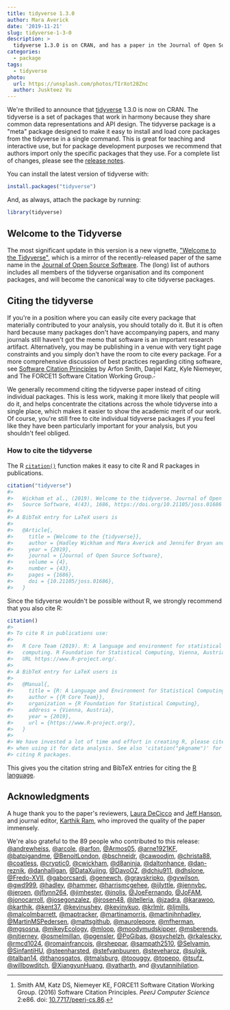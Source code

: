 ```yaml
---
title: tidyverse 1.3.0
author: Mara Averick
date: '2019-11-21'
slug: tidyverse-1-3-0
description: > 
  tidyverse 1.3.0 is on CRAN, and has a paper in the Journal of Open Source Software! This should make it easier to cite tidyverse packages.
categories:
  - package
tags:
  - tidyverse
photo:
  url: https://unsplash.com/photos/TIrXot28Znc
  author: Juskteez Vu
---
```


<html>
<style>
.footnote-ref {
    vertical-align: baseline;
    position: relative;
    top: -0.4em;
    font-size: smaller;
}
</style>
</html>




We're thrilled to announce that [tidyverse](https://tidyverse.tidyverse.org/) 1.3.0 is now on CRAN. 
The tidyverse is a set of packages that work in harmony because they share common data representations and API design. 
The tidyverse package is a "meta" package designed to make it easy to install and load core packages from the tidyverse in a single command. 
This is great for teaching and interactive use, but for package development purposes we recommend that authors import only the specific packages that
they use.
For a complete list of changes, please see the [release notes](https://tidyverse.tidyverse.org/news/index.html#tidyverse-1-3-0).

You can install the latest version of tidyverse with:


```r
install.packages("tidyverse")
```

And, as always, attach the package by running:


```r
library(tidyverse)
```

## Welcome to the Tidyverse

The most significant update in this version is a new vignette, ["Welcome to the Tidyverse"](https://tidyverse.tidyverse.org/articles/paper.html), which is a mirror of the recently-released paper of the same name in the [Journal of Open Source Software](https://joss.theoj.org/papers/10.21105/joss.01686). 
The (long) list of authors includes all members of the tidyverse organisation and its component packages, and will become the canonical way to cite tidyverse packages.

## Citing the tidyverse

If you're in a position where you can easily cite every package that materially contributed to your analysis, you should totally do it. 
But it is often hard because many packages don't have accompanying papers, and many journals still haven't got the memo that software is an important research artifact.
Alternatively, you may be publishing in a venue with very tight page constraints
and you simply don't have the room to cite every package. 
For a more comprehensive discussion of best practices regarding citing software, see [Software Citation Principles](https://www.force11.org/software-citation-principles) by Arfon Smith, Daniel Katz, Kyle Niemeyer, and The FORCE11 Software Citation Working Group.[^force11]

We generally recommend citing the tidyverse paper instead of citing individual packages. 
This is less work, making it more likely that people will do it, and helps concentrate the citations across the whole tidyverse into a single place, which makes it easier to show the academic merit of our work. 
Of course, you're still free to cite individual tidyverse packages if you feel like they have been particularly important for your analysis, but you shouldn't feel obliged.

### How to cite the tidyverse

The R [`citation()`](https://stat.ethz.ch/R-manual/R-devel/library/utils/html/citation.html) function makes it easy to cite R and R packages in publications. 


```r
citation("tidyverse")
#> 
#>   Wickham et al., (2019). Welcome to the tidyverse. Journal of Open
#>   Source Software, 4(43), 1686, https://doi.org/10.21105/joss.01686
#> 
#> A BibTeX entry for LaTeX users is
#> 
#>   @Article{,
#>     title = {Welcome to the {tidyverse}},
#>     author = {Hadley Wickham and Mara Averick and Jennifer Bryan and Winston Chang and Lucy D'Agostino McGowan and Romain François and Garrett Grolemund and Alex Hayes and Lionel Henry and Jim Hester and Max Kuhn and Thomas Lin Pedersen and Evan Miller and Stephan Milton Bache and Kirill Müller and Jeroen Ooms and David Robinson and Dana Paige Seidel and Vitalie Spinu and Kohske Takahashi and Davis Vaughan and Claus Wilke and Kara Woo and Hiroaki Yutani},
#>     year = {2019},
#>     journal = {Journal of Open Source Software},
#>     volume = {4},
#>     number = {43},
#>     pages = {1686},
#>     doi = {10.21105/joss.01686},
#>   }
```

Since the tidyverse wouldn't be possible without R, we strongly recommend that you also cite R:


```r
citation()
#> 
#> To cite R in publications use:
#> 
#>   R Core Team (2019). R: A language and environment for statistical
#>   computing. R Foundation for Statistical Computing, Vienna, Austria.
#>   URL https://www.R-project.org/.
#> 
#> A BibTeX entry for LaTeX users is
#> 
#>   @Manual{,
#>     title = {R: A Language and Environment for Statistical Computing},
#>     author = {{R Core Team}},
#>     organization = {R Foundation for Statistical Computing},
#>     address = {Vienna, Austria},
#>     year = {2019},
#>     url = {https://www.R-project.org/},
#>   }
#> 
#> We have invested a lot of time and effort in creating R, please cite it
#> when using it for data analysis. See also 'citation("pkgname")' for
#> citing R packages.
```

This gives you the citation string and BibTeX entries for citing the [R language](https://www.r-project.org/).

## Acknowledgments

A huge thank you to the paper's reviewers, [Laura DeCicco](https://github.com/ldecicco-USGS) and [Jeff Hanson](https://github.com/jeffreyhanson), and journal editor, [Karthik Ram](https://github.com/karthik), who improved the quality of the paper immensely.

We're also grateful to the 89 people who contributed to this release: [&#x0040;andrewheiss](https://github.com/andrewheiss), [&#x0040;arcole](https://github.com/arcole), [&#x0040;arfon](https://github.com/arfon), [&#x0040;Armos05](https://github.com/Armos05), [&#x0040;arne1921KF](https://github.com/arne1921KF), [&#x0040;batpigandme](https://github.com/batpigandme), [&#x0040;BenoitLondon](https://github.com/BenoitLondon), [&#x0040;bschneidr](https://github.com/bschneidr), [&#x0040;cawoodjm](https://github.com/cawoodjm), [&#x0040;christa88](https://github.com/christa88), [&#x0040;coatless](https://github.com/coatless), [&#x0040;cryptic0](https://github.com/cryptic0), [&#x0040;cwickham](https://github.com/cwickham), [&#x0040;d8aninja](https://github.com/d8aninja), [&#x0040;daltonhance](https://github.com/daltonhance), [&#x0040;dan-reznik](https://github.com/dan-reznik), [&#x0040;danhalligan](https://github.com/danhalligan), [&#x0040;DataXujing](https://github.com/DataXujing), [&#x0040;DavoOZ](https://github.com/DavoOZ), [&#x0040;dchiu911](https://github.com/dchiu911), [&#x0040;dhslone](https://github.com/dhslone), [&#x0040;Fredo-XVII](https://github.com/Fredo-XVII), [&#x0040;gaborcsardi](https://github.com/gaborcsardi), [&#x0040;genewch](https://github.com/genewch), [&#x0040;grayskripko](https://github.com/grayskripko), [&#x0040;gvwilson](https://github.com/gvwilson), [&#x0040;gwd999](https://github.com/gwd999), [&#x0040;hadley](https://github.com/hadley), [&#x0040;hammer](https://github.com/hammer), [&#x0040;harrismcgehee](https://github.com/harrismcgehee), [&#x0040;ijlyttle](https://github.com/ijlyttle), [&#x0040;jennybc](https://github.com/jennybc), [&#x0040;jeroen](https://github.com/jeroen), [&#x0040;jflynn264](https://github.com/jflynn264), [&#x0040;jimhester](https://github.com/jimhester), [&#x0040;jnolis](https://github.com/jnolis), [&#x0040;JoeFernando](https://github.com/JoeFernando), [&#x0040;JoFAM](https://github.com/JoFAM), [&#x0040;jonocarroll](https://github.com/jonocarroll), [&#x0040;josegonzalez](https://github.com/josegonzalez), [&#x0040;jrosen48](https://github.com/jrosen48), [&#x0040;jtelleria](https://github.com/jtelleria), [&#x0040;jzadra](https://github.com/jzadra), [&#x0040;karawoo](https://github.com/karawoo), [&#x0040;karthik](https://github.com/karthik), [&#x0040;kent37](https://github.com/kent37), [&#x0040;kevinushey](https://github.com/kevinushey), [&#x0040;kevinykuo](https://github.com/kevinykuo), [&#x0040;krlmlr](https://github.com/krlmlr), [&#x0040;ljmills](https://github.com/ljmills), [&#x0040;malcolmbarrett](https://github.com/malcolmbarrett), [&#x0040;maptracker](https://github.com/maptracker), [&#x0040;martinamorris](https://github.com/martinamorris), [&#x0040;martinjhnhadley](https://github.com/martinjhnhadley), [&#x0040;MartinMSPedersen](https://github.com/MartinMSPedersen), [&#x0040;mattsgithub](https://github.com/mattsgithub), [&#x0040;maurolepore](https://github.com/maurolepore), [&#x0040;mfherman](https://github.com/mfherman), [&#x0040;mgsosna](https://github.com/mgsosna), [&#x0040;mikeyEcology](https://github.com/mikeyEcology), [&#x0040;mloop](https://github.com/mloop), [&#x0040;moodymudskipper](https://github.com/moodymudskipper), [&#x0040;msberends](https://github.com/msberends), [&#x0040;njtierney](https://github.com/njtierney), [&#x0040;osmelmillan](https://github.com/osmelmillan), [&#x0040;pgensler](https://github.com/pgensler), [&#x0040;PoGibas](https://github.com/PoGibas), [&#x0040;psychelzh](https://github.com/psychelzh), [&#x0040;rkalescky](https://github.com/rkalescky), [&#x0040;rmcd1024](https://github.com/rmcd1024), [&#x0040;romainfrancois](https://github.com/romainfrancois), [&#x0040;rsheppar](https://github.com/rsheppar), [&#x0040;sampath2510](https://github.com/sampath2510), [&#x0040;Selvamjn](https://github.com/Selvamjn), [&#x0040;SinfantiHU](https://github.com/SinfantiHU), [&#x0040;steenharsted](https://github.com/steenharsted), [&#x0040;stefvanbuuren](https://github.com/stefvanbuuren), [&#x0040;steveharoz](https://github.com/steveharoz), [&#x0040;sulgik](https://github.com/sulgik), [&#x0040;talban14](https://github.com/talban14), [&#x0040;thanosgatos](https://github.com/thanosgatos), [&#x0040;tmalsburg](https://github.com/tmalsburg), [&#x0040;toouggy](https://github.com/toouggy), [&#x0040;topepo](https://github.com/topepo), [&#x0040;tsufz](https://github.com/tsufz), [&#x0040;willbowditch](https://github.com/willbowditch), [&#x0040;XiangyunHuang](https://github.com/XiangyunHuang), [&#x0040;yatharth](https://github.com/yatharth), and [&#x0040;yutannihilation](https://github.com/yutannihilation).


[^force11]: Smith AM, Katz DS, Niemeyer KE, FORCE11 Software Citation Working Group. (2016) Software Citation Principles. _PeerJ Computer Science_ 2:e86. doi: [10.7717/peerj-cs.86](https://doi.org/10.7717/peerj-cs.86).
